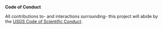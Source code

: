 **Code of Conduct**

All contributions to- and interactions surrounding- this project will abide by
 the [USGS Code of Scientific Conduct][1].



[1]: https://www2.usgs.gov/fsp/fsp_code_of_scientific_conduct.asp
